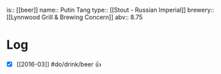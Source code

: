 is:: [[beer]]
name:: Putin Tang
type:: [[Stout - Russian Imperial]]
brewery:: [[Lynnwood Grill & Brewing Concern]]
abv:: 8.75

# Log
- [x] [[2016-03]] #do/drink/beer 👍
